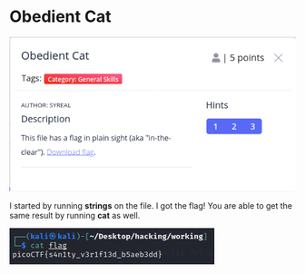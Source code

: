 # Obedient Cat

![](../../.gitbook/assets/image%20%2867%29.png)

I started by running **strings** on the file. I got the flag! You are able to get the same result by running **cat** as well.

![](../../.gitbook/assets/image%20%2862%29.png)

